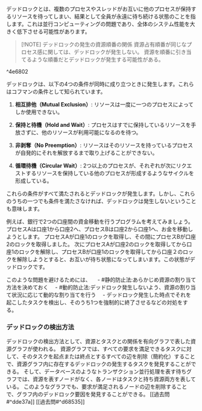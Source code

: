 デッドロックとは、複数のプロセスやスレッドがお互いに他のプロセスが保持するリソースを待ってしまい、結果として全員が永遠に待ち続ける状態のことを指します。これは並行コンピューティングの問題であり、全体のシステム性能を大きく低下させる可能性があります。


> [!NOTE] デッドロックの発生の資源順番の関係
>資源占有順番が同じなプロセス感に関しては、デッドロックが発生しない。
> 資源を順番に引き当てるような順番だとデッドロックが発生する可能性がある。

^4e6802


デッドロックは、以下の4つの条件が同時に成り立つときに発生します。これらはコフマンの条件として知られています。

1. **相互排他（Mutual Exclusion）**: リソースは一度に一つのプロセスによってしか使用できない。 

2. **保持と待機（Hold and Wait）**: プロセスはすでに保持しているリソースを手放さずに、他のリソースが利用可能になるのを待つ。

3. **非剥奪（No Preemption）**: リソースはそのリソースを持っているプロセスが自発的にそれを解放するまで取り上げることができない。

4. **循環待機（Circular Wait）**: 2つ以上のプロセスが、それぞれが次にリクエストするリソースを保持している他のプロセスが形成するようなサイクルを形成している。

これらの条件がすべて満たされるとデッドロックが発生します。しかし、これらのうちの一つでも条件を満たさなければ、デッドロックは発生しないということも意味します。

例えば、銀行で2つの口座間の資金移動を行うプログラムを考えてみましょう。
プロセスAは口座1から口座2へ、プロセスBは口座2から口座1へ、お金を移動しようとします。
プロセスAが口座1のロックを取得し、その間にプロセスBが口座2のロックを取得しました。
次にプロセスAが口座2のロックを取得してから口座1のロックを解除し、プロセスBが口座1のロックを取得してから口座２のロックを解除しようとすると、お互いが待ち状態になってしまいます。この状態がデッドロックです。

このような問題を避けるためには、
　- #静的防止法:あらかじめ資源の割り当て方法を決めておく
　- #動的防止法:デッドロック発生しないよう、資源の割り当て状況に応じて動的な割り当てを行う
　- デッドロック発生した時点でそれを起こしたタスクを検出し、そのうち1つを強制的に終了させるなどの対処をする。

### デッドロックの検出方法
デッドロックの検出方法として、資源とタスクとの関係を有向グラフで表した資源グラフが使われる。
資源グラフでは、すべての要求を満足できるタスクに対して、そのタスクを起点または終点とするすべての辺を削除（簡約化）することで、資源グラフ内に存在するデッドロックの発生するタスクを発見することができる。
そして、データベースのようなトランザクション並行処理を表す待ちグラフでは、資源を表すノードがなく、各ノードはタスクと持ち資源両方を表している。
このようなグラフでも、要求が満足されるノードの辺を削除することで、グラフ内のデッドロック要因を発見することができる。
[[過去問#^dde37a]]
[[過去問#^d68535]]
